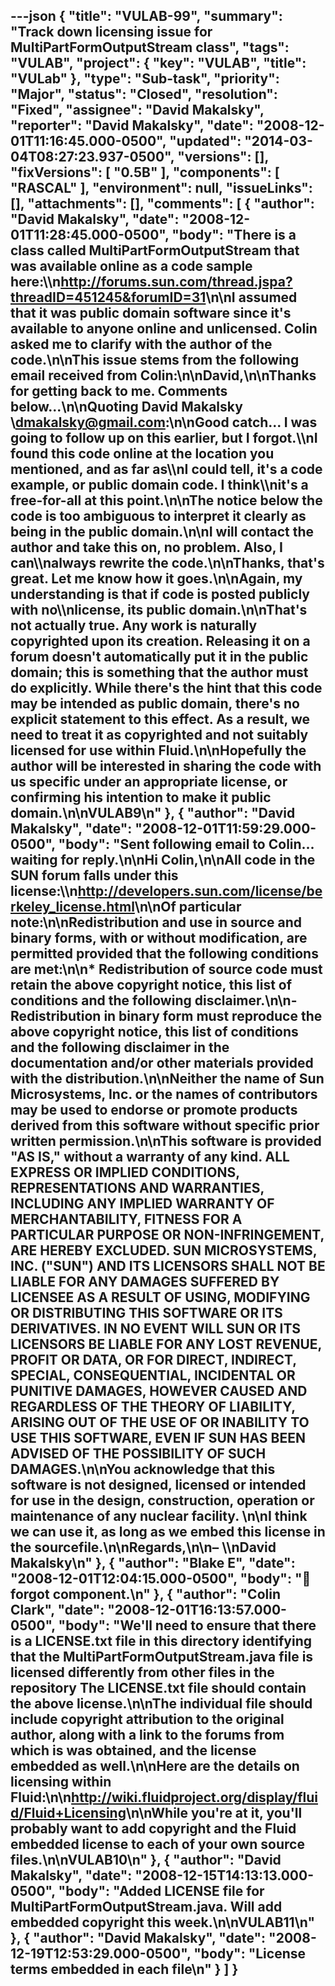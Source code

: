 ---json
{
  "title": "VULAB-99",
  "summary": "Track down licensing issue for MultiPartFormOutputStream class",
  "tags": "VULAB",
  "project": {
    "key": "VULAB",
    "title": "VULab"
  },
  "type": "Sub-task",
  "priority": "Major",
  "status": "Closed",
  "resolution": "Fixed",
  "assignee": "David Makalsky",
  "reporter": "David Makalsky",
  "date": "2008-12-01T11:16:45.000-0500",
  "updated": "2014-03-04T08:27:23.937-0500",
  "versions": [],
  "fixVersions": [
    "0.5B"
  ],
  "components": [
    "RASCAL"
  ],
  "environment": null,
  "issueLinks": [],
  "attachments": [],
  "comments": [
    {
      "author": "David Makalsky",
      "date": "2008-12-01T11:28:45.000-0500",
      "body": "There is a class called MultiPartFormOutputStream that was available online as a code sample here:\\\n<http://forums.sun.com/thread.jspa?threadID=451245&forumID=31>\n\nI assumed that it was public domain software since it's available to anyone online and unlicensed.  Colin asked me to clarify with the author of the code.\n\nThis issue stems from the following email received from Colin:\n\nDavid,\n\nThanks for getting back to me. Comments below...\n\nQuoting David Makalsky \\<dmakalsky@gmail.com>:\n\nGood catch... I was going to follow up on this earlier, but I forgot.\\\nI found this code online at the location you mentioned, and as far as\\\nI could tell, it's a code example, or public domain code.  I think\\\nit's a free-for-all at this point.\n\nThe notice below the code is too ambiguous to interpret it clearly as being in the public domain.\n\nI will contact the author and take this on, no problem.  Also, I can\\\nalways rewrite the code.\n\nThanks, that's great. Let me know how it goes.\n\nAgain, my understanding is that if code is posted publicly with no\\\nlicense, its public domain.\n\nThat's not actually true. Any work is naturally copyrighted upon its creation. Releasing it on a forum doesn't automatically put it in the public domain; this is something that the author must do explicitly. While there's the hint that this code **may** be intended as public domain, there's no explicit statement to this effect. As a result, we need to treat it as copyrighted and not suitably licensed for use within Fluid.\n\nHopefully the author will be interested in sharing the code with us specific under an appropriate license, or confirming his intention to make it public domain.\n\nVULAB9\n"
    },
    {
      "author": "David Makalsky",
      "date": "2008-12-01T11:59:29.000-0500",
      "body": "Sent following email to Colin... waiting for reply.\n\nHi Colin,\n\nAll code in the SUN forum falls under this license:\\\n<http://developers.sun.com/license/berkeley_license.html>\n\nOf particular note:\n\nRedistribution and use in source and binary forms, with or without modification, are permitted provided that the following conditions are met:\n\n* Redistribution of source code must retain the above copyright notice, this list of conditions and the following disclaimer.\n\n- Redistribution in binary form must reproduce the above copyright notice, this list of conditions and the following disclaimer in the documentation and/or other materials provided with the distribution.\n\nNeither the name of Sun Microsystems, Inc. or the names of contributors may be used to endorse or promote products derived from this software without specific prior written permission.\n\nThis software is provided \"AS IS,\" without a warranty of any kind. ALL EXPRESS OR IMPLIED CONDITIONS, REPRESENTATIONS AND WARRANTIES, INCLUDING ANY IMPLIED WARRANTY OF MERCHANTABILITY, FITNESS FOR A PARTICULAR PURPOSE OR NON-INFRINGEMENT, ARE HEREBY EXCLUDED. SUN MICROSYSTEMS, INC. (\"SUN\") AND ITS LICENSORS SHALL NOT BE LIABLE FOR ANY DAMAGES SUFFERED BY LICENSEE AS A RESULT OF USING, MODIFYING OR DISTRIBUTING THIS SOFTWARE OR ITS DERIVATIVES. IN NO EVENT WILL SUN OR ITS LICENSORS BE LIABLE FOR ANY LOST REVENUE, PROFIT OR DATA, OR FOR DIRECT, INDIRECT, SPECIAL, CONSEQUENTIAL, INCIDENTAL OR PUNITIVE DAMAGES, HOWEVER CAUSED AND REGARDLESS OF THE THEORY OF LIABILITY, ARISING OUT OF THE USE OF OR INABILITY TO USE THIS SOFTWARE, EVEN IF SUN HAS BEEN ADVISED OF THE POSSIBILITY OF SUCH DAMAGES.\n\nYou acknowledge that this software is not designed, licensed or intended for use in the design, construction, operation or maintenance of any nuclear facility.&#x20;\n\nI think we can use it, as long as we embed this license in the sourcefile.\n\nRegards,\n\n– \\\nDavid Makalsky\n"
    },
    {
      "author": "Blake E",
      "date": "2008-12-01T12:04:15.000-0500",
      "body": "🙂 forgot component.\n"
    },
    {
      "author": "Colin Clark",
      "date": "2008-12-01T16:13:57.000-0500",
      "body": "We'll need to ensure that there is a LICENSE.txt file in this directory identifying that the MultiPartFormOutputStream.java file is licensed differently from other files in the repository The LICENSE.txt file should contain the above license.\n\nThe individual file should include copyright attribution to the original author, along with a link to the forums from which is was obtained, and the license embedded as well.\n\nHere are the details on licensing within Fluid:\n\n<http://wiki.fluidproject.org/display/fluid/Fluid+Licensing>\n\nWhile you're at it, you'll probably want to add copyright and the Fluid embedded license to each of your own source files.\n\nVULAB10\n"
    },
    {
      "author": "David Makalsky",
      "date": "2008-12-15T14:13:13.000-0500",
      "body": "Added LICENSE file for MultiPartFormOutputStream.java.  Will add embedded copyright this week.\n\nVULAB11\n"
    },
    {
      "author": "David Makalsky",
      "date": "2008-12-19T12:53:29.000-0500",
      "body": "License terms embedded in each file\n"
    }
  ]
}
---

        